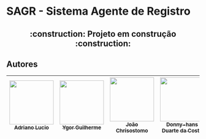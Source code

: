 # SAGR - Sistema Agente de Registro

<h2 align="center"> 
    :construction:  Projeto em construção  :construction:
</h2>


## Autores

| [<img src="https://avatars.githubusercontent.com/u/83418828?s=96&v=4" width=115><br><sub>Adriano Lucio</sub>](https://github.com/lucio-adriano) |  [<img src="https://avatars.githubusercontent.com/u/100237670?v=4" width=115><br><sub>Ygor Guilherme</sub>](https://github.com/ygorfsguilherme) | [<img src="https://avatars.githubusercontent.com/u/83593479?v=4" width=115><br><sub>João Chrisostomo</sub>](https://github.com/JoaoChrisostomo) | [<img src="https://avatars.githubusercontent.com/u/95449671?v=4" width=115><br><sub>Donny-hans Duarte da Costa </sub>](https://github.com/SenpaidaTi)
| :---: | :---: | :---: | :---: |
